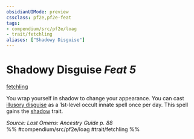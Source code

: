 ```yaml
---
obsidianUIMode: preview
cssclass: pf2e,pf2e-feat
tags:
- compendium/src/pf2e/loag
- trait/fetchling
aliases: ["Shadowy Disguise"]
---
```

# Shadowy Disguise  *Feat 5*  
[fetchling](fetchling-b2.md "Fetchling Ancestry & Heritage Trait")  


You wrap yourself in shadow to change your appearance. You can cast [illusory disguise](illusory-disguise.md) as a 1st-level occult innate spell once per day. This spell gains the [shadow](Reference/Rules/Traits/shadow.md "Shadow General Trait") trait.

*Source: Lost Omens: Ancestry Guide p. 88*  
%% #compendium/src/pf2e/loag #trait/fetchling %%